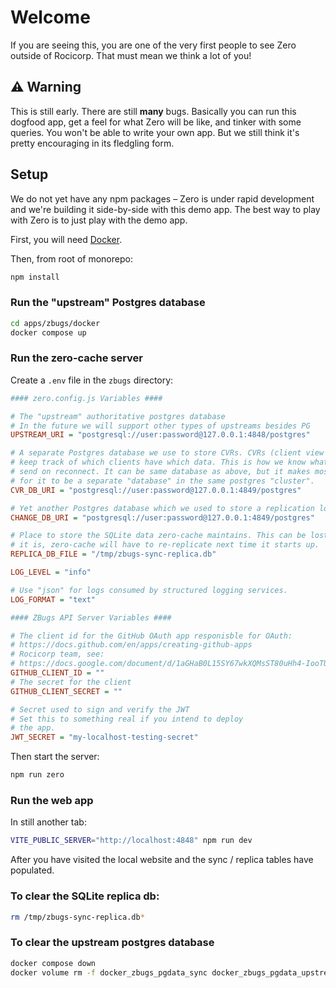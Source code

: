 # Welcome

If you are seeing this, you are one of the very first people to see Zero outside of Rocicorp. That must mean we think a lot of you!

## ⚠️ Warning

This is still early. There are still **many** bugs. Basically you can run this dogfood app, get a feel for what Zero will be like, and tinker with some queries. You won't be able to write your own app. But we still think it's pretty encouraging in its fledgling form.

## Setup

We do not yet have any npm packages – Zero is under rapid development and we're building it side-by-side with this demo app. The best way to play with Zero is to just play with the demo app.

First, you will need [Docker](https://docs.docker.com/engine/install/).

Then, from root of monorepo:

```bash
npm install
```

### Run the "upstream" Postgres database

```bash
cd apps/zbugs/docker
docker compose up
```

### Run the zero-cache server

Create a `.env` file in the `zbugs` directory:

```ini
#### zero.config.js Variables ####

# The "upstream" authoritative postgres database
# In the future we will support other types of upstreams besides PG
UPSTREAM_URI = "postgresql://user:password@127.0.0.1:4848/postgres"

# A separate Postgres database we use to store CVRs. CVRs (client view records)
# keep track of which clients have which data. This is how we know what diff to
# send on reconnect. It can be same database as above, but it makes most sense
# for it to be a separate "database" in the same postgres "cluster".
CVR_DB_URI = "postgresql://user:password@127.0.0.1:4849/postgres"

# Yet another Postgres database which we used to store a replication log.
CHANGE_DB_URI = "postgresql://user:password@127.0.0.1:4849/postgres"

# Place to store the SQLite data zero-cache maintains. This can be lost, but if
# it is, zero-cache will have to re-replicate next time it starts up.
REPLICA_DB_FILE = "/tmp/zbugs-sync-replica.db"

LOG_LEVEL = "info"

# Use "json" for logs consumed by structured logging services.
LOG_FORMAT = "text"

#### ZBugs API Server Variables ####

# The client id for the GitHub OAuth app responisble for OAuth:
# https://docs.github.com/en/apps/creating-github-apps
# Rocicorp team, see:
# https://docs.google.com/document/d/1aGHaB0L15SY67wkXQMsST80uHh4-IooTUVzKcUlzjdk/edit#bookmark=id.bb6lqbetv2lm
GITHUB_CLIENT_ID = ""
# The secret for the client
GITHUB_CLIENT_SECRET = ""

# Secret used to sign and verify the JWT
# Set this to something real if you intend to deploy
# the app.
JWT_SECRET = "my-localhost-testing-secret"
```

Then start the server:

```bash
npm run zero
```

### Run the web app

In still another tab:

```bash
VITE_PUBLIC_SERVER="http://localhost:4848" npm run dev
```

After you have visited the local website and the sync / replica tables have populated.

### To clear the SQLite replica db:

```bash
rm /tmp/zbugs-sync-replica.db*
```

### To clear the upstream postgres database

```bash
docker compose down
docker volume rm -f docker_zbugs_pgdata_sync docker_zbugs_pgdata_upstream
```
